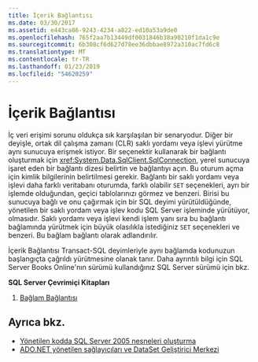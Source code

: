```yaml
---
title: İçerik Bağlantısı
ms.date: 03/30/2017
ms.assetid: e443ca86-9243-4234-a822-ed10a53a9de0
ms.openlocfilehash: 765f2aa7b13449df0031846b38a90210f1da1c9e
ms.sourcegitcommit: 6b308cf6d627d78ee36dbbae8972a310ac7fd6c8
ms.translationtype: MT
ms.contentlocale: tr-TR
ms.lasthandoff: 01/23/2019
ms.locfileid: "54620259"
---
```

# <a name="the-context-connection"></a>İçerik Bağlantısı
İç veri erişimi sorunu oldukça sık karşılaşılan bir senaryodur. Diğer bir deyişle, ortak dil çalışma zamanı (CLR) saklı yordamı veya işlevi yürütme aynı sunucuya erişmek istiyor. Bir seçenektir kullanarak bir bağlantı oluşturmak için <xref:System.Data.SqlClient.SqlConnection>, yerel sunucuya işaret eden bir bağlantı dizesi belirtin ve bağlantıyı açın. Bu oturum açma için kimlik bilgilerinin belirtilmesi gerekir. Bağlantı bir saklı yordamı veya işlevi daha farklı veritabanı oturumda, farklı olabilir `SET` seçenekleri, ayrı bir işlemde olduğundan, geçici tablolarınızı görmez ve benzeri. Birisi bu sunucuya bağlı ve onu çağırmak için bir SQL deyimi yürütüldüğünde, yönetilen bir saklı yordam veya işlev kodu SQL Server işleminde yürütüyor, olmasıdır. Saklı yordamı veya işlevi kendi işlem yanı sıra bu bağlantı bağlamında yürütmek için büyük olasılıkla istediğiniz `SET` seçenekleri ve benzeri. Bu bağlam bağlantı olarak adlandırılır.  
  
 İçerik Bağlantısı Transact-SQL deyimleriyle aynı bağlamda kodunuzun başlangıçta çağrıldı yürütmesine olanak tanır. Daha ayrıntılı bilgi için SQL Server Books Online'nın sürümü kullandığınız SQL Server sürümü için bkz.  
  
 **SQL Server Çevrimiçi Kitapları**  
  
1.  [Bağlam Bağlantısı](https://go.microsoft.com/fwlink/?LinkId=115395)  
  
## <a name="see-also"></a>Ayrıca bkz.
- [Yönetilen kodda SQL Server 2005 nesneleri oluşturma](https://msdn.microsoft.com/library/5358a825-e19b-49aa-8214-674ce5fed1da)
- [ADO.NET yönetilen sağlayıcıları ve DataSet Geliştirici Merkezi](https://go.microsoft.com/fwlink/?LinkId=217917)
